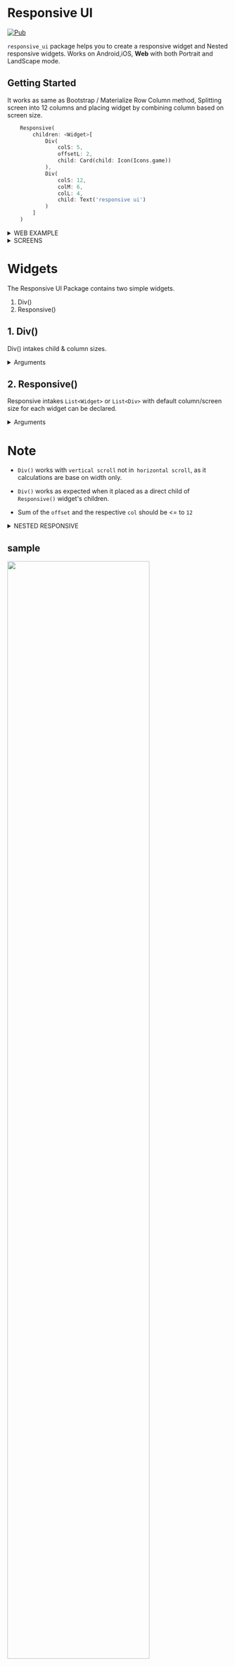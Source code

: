 # Responsive UI

[![Pub](https://img.shields.io/pub/v/responsive_ui.svg?style=flat-square)](https://pub.dartlang.org/packages/responsive_ui)

`responsive_ui` package helps you to create a responsive widget and Nested responsive widgets. Works on Android,iOS, **Web** with both Portrait and LandScape mode.


## Getting Started

It works as same as Bootstrap / Materialize Row Column method, Splitting screen into 12 columns and placing widget by combining column based on screen size.



```dart
    Responsive(
        children: <Widget>[
            Div(
                colS: 5,
                offsetL: 2,
                child: Card(child: Icon(Icons.game))
            ),
            Div(
                colS: 12,
                colM: 6,
                colL: 4,
                child: Text('responsive ui')
            )          
        ]
    )
```


<details><summary>WEB EXAMPLE</summary>
<p>

### [https://bharathraj-e.github.io/responsive_ui_example/](https://bharathraj-e.github.io/responsive_ui_example/) Have a look!

</p>
</details>

<details><summary>SCREENS</summary>
<p>

 - colS | mobiles ( <= 600px )

 - colM | tablets ( 600px - 990px )

 - colL | laptops ( > 990px )
</p>
</details>


# Widgets

The Responsive UI Package contains two simple widgets.

1. Div() 
2. Responsive() 


## 1. Div()

Div() intakes child & column sizes.

<details><summary>Arguments</summary>
<p>

| Arguments | inputs     | if null / default to |
|-----------|------------|----------------------|
| `child`   | Widget     | not null / required  |
| `colS`    | (int) 0-12 | `12`                 |
| `colM`    | (int) 0-12 | `ColS` value         |
| `colL`    | (int) 0-12 | `ColM` value         |
| `offsetS` | (int) 0-12 | 0                    |
| `offsetM` | (int) 0-12 | 0                    |
| `offsetL` | (int) 0-12 | 0                    |


### (S = small, M = medium, L = large) 

- 0 - 0.0 width (gone) (replaced with `SizedBox.shrink()`)

- 12 - full width (provided by `parent widget` not screen width) 

- `Parent widget` should not be a `horizontal scroll` type widget

- To offset, simply add `offsetS` / `offsetM` / `offsetL` to the Div() widget with `colS` / `colM` / `colL` respectively.

</p>
</details>

## 2. Responsive()

Responsive intakes `List<Widget>` or `List<Div>` with default column/screen size for each widget can be declared.

<details><summary>Arguments</summary>
<p>

| Arguments            | inputs                   | if null / default             |
|----------------------|--------------------------|-------------------------------|
| `children`           | List<Widget> / List<Div> | not null / required / empty[] |
| `alignment`          | WrapAlignment            | WrapAlignment.start           |
| `runAlignment`       | WrapAlignment            | WrapAlignment.start           |
| `crossAxisAlignment` | WrapCrossAlignment       | WrapCrossAlignment.start      |
| `runSpacing`         | double                   | 0.0                           |

</p>
</details>


# Note 
- `Div()` works with `vertical scroll` not in` horizontal scroll`, as it calculations are base on width only.

- `Div()` works as expected when it placed as a direct child of `Responsive()` widget's children.

- Sum of the `offset` and the respective `col` should be <= to `12`

<details><summary>NESTED RESPONSIVE</summary>
<p>

Placing a `Responsive()` widget into a `Div()`.

The nested `Responsive()` widget takes the width provided by parent `Div()` widget and **not the screen width**

</p>
</details>

## sample 

<img src='https://raw.githubusercontent.com/bharathraj-e/responsive_ui/master/pics/out.gif' width='80%' >


**responsive_ui** is made simply using Wrap() and LayoutBuilder() with a bits of logics.
